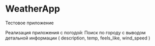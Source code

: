 # WeatherApp

Тестовое приложение

Реализация приложения с погодой:
  Поиск по городу с выводом детальной информации ( description, temp, feels_like, wind_speed )
